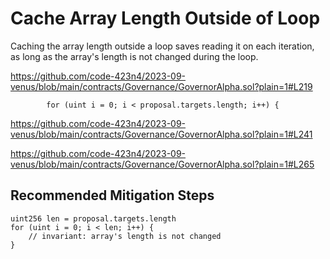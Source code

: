 # Cache Array Length Outside of Loop

Caching the array length outside a loop saves reading it on each iteration, as long as the array's length is not changed during the loop.

https://github.com/code-423n4/2023-09-venus/blob/main/contracts/Governance/GovernorAlpha.sol?plain=1#L219
```solidity
        for (uint i = 0; i < proposal.targets.length; i++) {
```

https://github.com/code-423n4/2023-09-venus/blob/main/contracts/Governance/GovernorAlpha.sol?plain=1#L241

https://github.com/code-423n4/2023-09-venus/blob/main/contracts/Governance/GovernorAlpha.sol?plain=1#L265

## Recommended Mitigation Steps
```solidity
uint256 len = proposal.targets.length
for (uint i = 0; i < len; i++) {
    // invariant: array's length is not changed
}
```